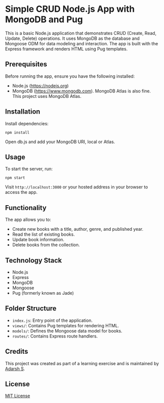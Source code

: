 # Simple CRUD Node.js App with MongoDB and Pug

This is a basic Node.js application that demonstrates CRUD (Create, Read, Update, Delete) operations. It uses MongoDB as the database and Mongoose ODM for data modeling and interaction. The app is built with the Express framework and renders HTML using Pug templates.

## Prerequisites

Before running the app, ensure you have the following installed:

- Node.js (https://nodejs.org)
- MongoDB (https://www.mongodb.com). MongoDB Atlas is also fine. This project uses MongoDB Atlas.

## Installation

Install dependencies:

    npm install 

Open db.js and add your MongoDB URI, local or Atlas.

## Usage

To start the server, run:

    npm start

Visit `http://localhost:3000` or your hosted address in your browser to access the app.

## Functionality

The app allows you to:

- Create new books with a title, author, genre, and published year.
- Read the list of existing books.
- Update book information.
- Delete books from the collection.

## Technology Stack

- Node.js
- Express
- MongoDB
- Mongoose
- Pug (formerly known as Jade)

## Folder Structure

- `index.js`: Entry point of the application.
- `views/`: Contains Pug templates for rendering HTML.
- `models/`: Defines the Mongoose data model for books.
- `routes/`: Contains Express route handlers.

## Credits

This project was created as part of a learning exercise and is maintained by [Adarsh S](https://github.com/adarsh-2425).

## License

[MIT License](LICENSE)
